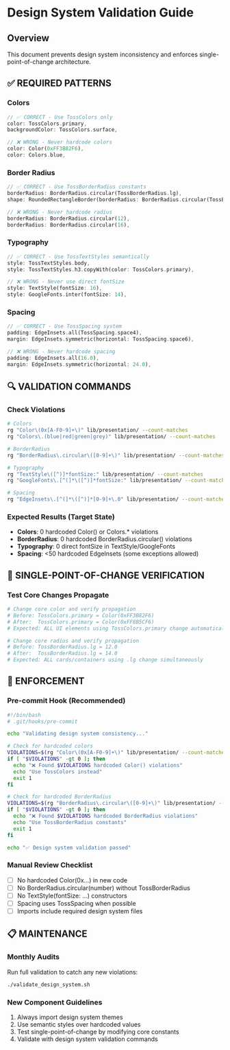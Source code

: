 # Design System Validation Guide

## Overview
This document prevents design system inconsistency and enforces single-point-of-change architecture.

## ✅ REQUIRED PATTERNS

### Colors
```dart
// ✅ CORRECT - Use TossColors only
color: TossColors.primary,
backgroundColor: TossColors.surface,

// ❌ WRONG - Never hardcode colors
color: Color(0xFF3B82F6),
color: Colors.blue,
```

### Border Radius
```dart
// ✅ CORRECT - Use TossBorderRadius constants
borderRadius: BorderRadius.circular(TossBorderRadius.lg),
shape: RoundedRectangleBorder(borderRadius: BorderRadius.circular(TossBorderRadius.xl)),

// ❌ WRONG - Never hardcode radius
borderRadius: BorderRadius.circular(12),
borderRadius: BorderRadius.circular(16),
```

### Typography
```dart
// ✅ CORRECT - Use TossTextStyles semantically
style: TossTextStyles.body,
style: TossTextStyles.h3.copyWith(color: TossColors.primary),

// ❌ WRONG - Never use direct fontSize
style: TextStyle(fontSize: 16),
style: GoogleFonts.inter(fontSize: 14),
```

### Spacing
```dart
// ✅ CORRECT - Use TossSpacing system
padding: EdgeInsets.all(TossSpacing.space4),
margin: EdgeInsets.symmetric(horizontal: TossSpacing.space6),

// ❌ WRONG - Never hardcode spacing
padding: EdgeInsets.all(16.0),
margin: EdgeInsets.symmetric(horizontal: 24.0),
```

## 🔍 VALIDATION COMMANDS

### Check Violations
```bash
# Colors
rg "Color\(0x[A-F0-9]+\)" lib/presentation/ --count-matches
rg "Colors\.(blue|red|green|grey)" lib/presentation/ --count-matches

# BorderRadius  
rg "BorderRadius\.circular\([0-9]+\)" lib/presentation/ --count-matches

# Typography
rg "TextStyle\([^)]*fontSize:" lib/presentation/ --count-matches
rg "GoogleFonts\.[^(]*\([^)]*fontSize:" lib/presentation/ --count-matches

# Spacing
rg "EdgeInsets\.[^(]*\([^)]*[0-9]+\.0" lib/presentation/ --count-matches
```

### Expected Results (Target State)
- **Colors**: 0 hardcoded Color() or Colors.* violations
- **BorderRadius**: 0 hardcoded BorderRadius.circular() violations  
- **Typography**: 0 direct fontSize in TextStyle/GoogleFonts
- **Spacing**: <50 hardcoded EdgeInsets (some exceptions allowed)

## 🎯 SINGLE-POINT-OF-CHANGE VERIFICATION

### Test Core Changes Propagate
```bash
# Change core color and verify propagation
# Before: TossColors.primary = Color(0xFF3B82F6)  
# After:  TossColors.primary = Color(0xFF8B5CF6)
# Expected: ALL UI elements using TossColors.primary change automatically

# Change core radius and verify propagation  
# Before: TossBorderRadius.lg = 12.0
# After:  TossBorderRadius.lg = 14.0
# Expected: ALL cards/containers using .lg change simultaneously
```

## 🚨 ENFORCEMENT

### Pre-commit Hook (Recommended)
```bash
#!/bin/bash
# .git/hooks/pre-commit

echo "Validating design system consistency..."

# Check for hardcoded colors
VIOLATIONS=$(rg "Color\(0x[A-F0-9]+\)" lib/presentation/ --count-matches | awk '{sum += $1} END {print sum}')
if [ "$VIOLATIONS" -gt 0 ]; then
  echo "❌ Found $VIOLATIONS hardcoded Color() violations"
  echo "Use TossColors instead"
  exit 1
fi

# Check for hardcoded BorderRadius
VIOLATIONS=$(rg "BorderRadius\.circular\([0-9]+\)" lib/presentation/ --count-matches | awk '{sum += $1} END {print sum}')
if [ "$VIOLATIONS" -gt 0 ]; then
  echo "❌ Found $VIOLATIONS hardcoded BorderRadius violations"  
  echo "Use TossBorderRadius constants"
  exit 1
fi

echo "✅ Design system validation passed"
```

### Manual Review Checklist
- [ ] No hardcoded Color(0x...) in new code
- [ ] No BorderRadius.circular(number) without TossBorderRadius
- [ ] No TextStyle(fontSize: ...) constructors  
- [ ] Spacing uses TossSpacing when possible
- [ ] Imports include required design system files

## 📋 MAINTENANCE

### Monthly Audits
Run full validation to catch any new violations:
```bash
./validate_design_system.sh
```

### New Component Guidelines
1. Always import design system themes
2. Use semantic styles over hardcoded values
3. Test single-point-of-change by modifying core constants
4. Validate with design system validation commands